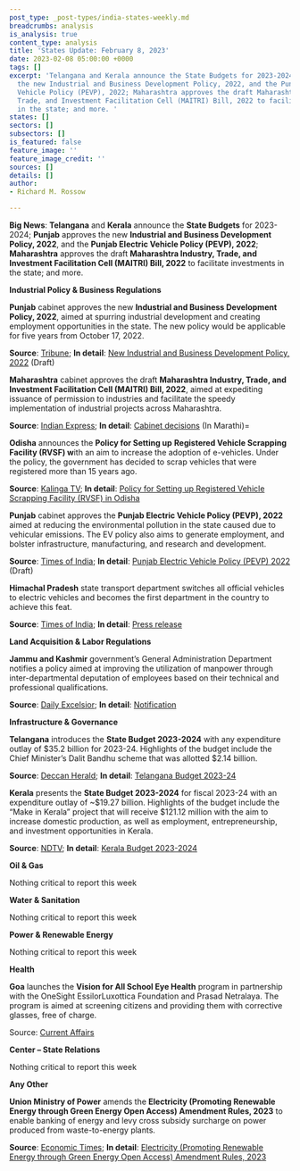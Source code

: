 ```yaml
---
post_type: _post-types/india-states-weekly.md
breadcrumbs: analysis
is_analysis: true
content_type: analysis
title: 'States Update: February 8, 2023'
date: 2023-02-08 05:00:00 +0000
tags: []
excerpt: 'Telangana and Kerala announce the State Budgets for 2023-2024; Punjab approves
  the new Industrial and Business Development Policy, 2022, and the Punjab Electric
  Vehicle Policy (PEVP), 2022; Maharashtra approves the draft Maharashtra Industry,
  Trade, and Investment Facilitation Cell (MAITRI) Bill, 2022 to facilitate investments
  in the state; and more. '
states: []
sectors: []
subsectors: []
is_featured: false
feature_image: ''
feature_image_credit: ''
sources: []
details: []
author:
- Richard M. Rossow

---
```

**Big News**: **Telangana** and **Kerala** announce the **State Budgets** for 2023-2024; **Punjab** approves the new **Industrial and Business Development Policy, 2022**, and the **Punjab Electric Vehicle Policy (PEVP), 2022**; **Maharashtra** approves the draft **Maharashtra Industry, Trade, and Investment Facilitation Cell (MAITRI) Bill, 2022** to facilitate investments in the state; and more.

**Industrial Policy & Business Regulations**

**Punjab** cabinet approves the new **Industrial and Business Development Policy, 2022**, aimed at spurring industrial development and creating employment opportunities in the state. The new policy would be applicable for five years from October 17, 2022. 

**Source**: [Tribune](https://www.tribuneindia.com/news/punjab/punjab-cabinet-okays-new-industrial-policy-to-develop-15-parks-476306); **In detail**: [New Industrial and Business Development Policy, 2022](https://pbindustries.gov.in/static/assets/docs/IBDP_WORD_Corrected_09-09-2022.pdf) (Draft)

**Maharashtra** cabinet approves the draft **Maharashtra Industry, Trade, and Investment Facilitation Cell (MAITRI) Bill, 2022**, aimed at expediting issuance of permission to industries and facilitate the speedy implementation of industrial projects across Maharashtra. 

**Source**: [Indian Express](https://indianexpress.com/article/cities/mumbai/maitri-bill-to-be-introduced-in-house-for-speedy-implementation-of-projects-8416363/); **In detail**: [Cabinet decisions](https://acrobat.adobe.com/id/urn:aaid:sc:VA6C2:af5f3c40-76a0-4860-8f80-3e254fa19eb0) (In Marathi)=

**Odisha** announces the **Policy for Setting up** **Registered Vehicle Scrapping Facility (RVSF) w**ith an aim to increase the adoption of e-vehicles. Under the policy, the government has decided to scrap vehicles that were registered more than 15 years ago.

**Source**: [Kalinga TV](https://kalingatv.com/state/odisha-govt-to-waive-fines-taxes-of-vehicles-older-than-15-years/); **In detail**: [Policy for Setting up Registered Vehicle Scrapping Facility (RVSF) in Odisha](http://odishatransport.gov.in/Application/uploadDocuments/Notification/Rules_1669977948.pdf)

**Punjab** cabinet approves the **Punjab Electric Vehicle Policy (PEVP), 2022** aimed at reducing the environmental pollution in the state caused due to vehicular emissions. The EV policy also aims to generate employment, and bolster infrastructure, manufacturing, and research and development.

**Source**: [Times of India](https://timesofindia.indiatimes.com/auto/news/punjab-cabinet-approves-ev-policy-offers-cash-incentives-and-tax-waiver/articleshow/97595969.cms); **In detail**: [Punjab Electric Vehicle Policy (PEVP) 2022](http://olps.punjabtransport.org/Punjab%20Electric%20Vehicle%20Policy%202022(draft).pdf) (Draft)

**Himachal Pradesh** state transport department switches all official vehicles to electric vehicles and becomes the first department in the country to achieve this feat. 

**Source**: [Times of India](https://timesofindia.indiatimes.com/city/shimla/himachal-pradeshs-transport-department-becomes-first-in-country-to-switch-over-to-electrical-vehicles/articleshow/97584893.cms); **In detail**: [Press release](http://himachalpr.gov.in/OnePressRelease.aspx?Language=1&ID=26888)

**Land Acquisition & Labor Regulations**

**Jammu and Kashmir** government’s General Administration Department notifies a policy aimed at improving the utilization of manpower through inter-departmental deputation of employees based on their technical and professional qualifications. 

**Source**: [Daily Excelsior](https://www.dailyexcelsior.com/govt-notifies-new-policy-for-manpower/); **In detail**: [Notification](https://www.dailyexcelsior.com/wp-content/uploads/2023/01/Show-Order-1.pdf)

**Infrastructure & Governance**

**Telangana** introduces the **State Budget 2023-2024** with any expenditure outlay of $35.2 billion for 2023-24. Highlights of the budget include the Chief Minister’s Dalit Bandhu scheme that was allotted $2.14 billion. 

**Source**: [Deccan Herald](https://www.deccanherald.com/national/south/telangana-presents-budget-with-expenditure-outlay-of-rs-29-lakh-crore-for-fy24-1188320.html); **In detail**: [Telangana Budget 2023-24](https://acrobat.adobe.com/id/urn:aaid:sc:VA6C2:67bdc2a1-3844-4c29-9fe9-5e448acc9382)

**Kerala** presents the **State Budget 2023-2024** for fiscal 2023-24 with an expenditure outlay of \~$19.27 billion. Highlights of the budget include the “Make in Kerala” project that will receive $121.12 million with the aim to increase domestic production, as well as employment, entrepreneurship, and investment opportunities in Kerala. 

**Source**: [NDTV](https://www.ndtv.com/india-news/kerala-budget-2023-24-rs-1-000-crore-to-be-allocated-for-make-in-kerala-3751884); **In detail**: [Kerala Budget 2023-2024](https://finance.kerala.gov.in/bdgtSpch.jsp?dVw)

**Oil & Gas**

Nothing critical to report this week

**Water & Sanitation**

Nothing critical to report this week

**Power & Renewable Energy**

Nothing critical to report this week

**Health**

**Goa** launches the **Vision for All School Eye Health** program in partnership with the OneSight EssilorLuxottica Foundation and Prasad Netralaya. The program is aimed at screening citizens and providing them with corrective glasses, free of charge.

Source: [Current Affairs](https://currentaffairs.adda247.com/government-of-goa-launched-vision-for-all-school-eye-health-program/)

**Center – State Relations**

Nothing critical to report this week

**Any Other**

**Union Ministry of Power** amends the **Electricity (Promoting Renewable Energy through Green Energy Open Access) Amendment Rules, 2023** to enable banking of energy and levy cross subsidy surcharge on power produced from waste-to-energy plants. 

**Source**: [Economic Times](https://energy.economictimes.indiatimes.com/news/renewable/tamil-nadu-electricity-rules-promoting-renewable-energy-amended-by-union-power-ministry/97510731); **In detail**: [Electricity (Promoting Renewable Energy through Green Energy Open Access) Amendment Rules, 2023](https://egazette.nic.in/WriteReadData/2023/243266.pdf)